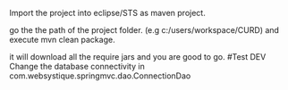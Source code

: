 Import the project into eclipse/STS as maven project.

go the the path of the project folder. (e.g c:/users/workspace/CURD) and execute mvn clean package.

it will download all the require jars and you are good to go.
#Test DEV
Change the database connectivity in com.websystique.springmvc.dao.ConnectionDao

